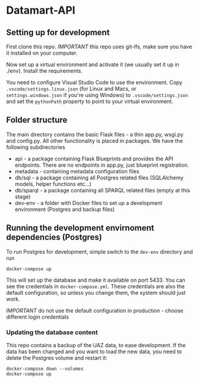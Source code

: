 # Datamart-API

## Setting up for development
First clone this repo. *IMPORTANT* this repo uses git-lfs, make sure you have it installed on your computer.

Now set up a virtual environment and activate it (we usually set it up in ./env). Install the requirements.

You need to configure Visual Studio Code to use the environment. Copy `.vscode/settings.linux.json` (for Linux and Macs, or `settings.windows.json` if you're using Windows) to `.vscode/settings.json` and set the `pythonPath` property to point to your virtual environment.

## Folder structure
The main directory contains the basic Flask files - a thin app.py, wsgi.py and config.py. All other functionality is placed in packages. We have the following subdirectories

* api - a package containing Flask Blueprints and provides the API endpoints. There are no endpoints in app.py, just blueprint registration.
* metadata - containing metadata configuration files
* db/sql - a package containing all Postgres related files (SQLAlchemy models, helper functions etc...)
* db/sparql - a package containing all SPARQL related files (empty at this stage)
* dev-env - a folder with Docker files to set up a development environment (Postgres and backup files)

## Running the development envirnoment dependencies (Postgres)
To run Postgres for development, simple switch to the `dev-env` directory and run

    docker-compose up

This will set up the database and make it available on port 5433. You can see the credentials in `docker-compose.yml`. These credentials are also the default configuration, so unless you change them, the system should just work.

*IMPORTANT* do not use the default configuration in production - choose different login credentials

### Updating the database content
This repo contains a backup of the UAZ data, to ease development. If the data has been changed and you want to load the new data, you need to delete the Postgres volume and restart it:

    docker-compose down --volumes
    docker-compose up

